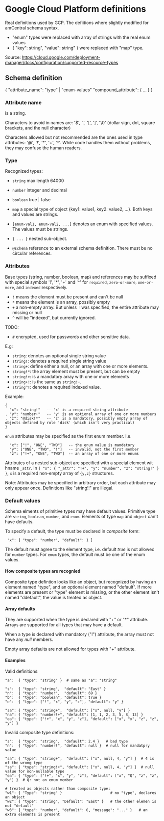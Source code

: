 Google Cloud Platform definitions
=================================

Real definitions used by GCP.
The defiitions where slightly modified for amCentral schema syntax.

* "enum" types were replaced with array of strings with the real enum values
* { "key": string", "value": string" } were replaced with "map" type.

Source:
https://cloud.google.com/deployment-manager/docs/configuration/supported-resource-types


## Schema definition

{
  "attribute_name": "type" | "enum-values"
  "compound_attribute": {
     ...
  }
}

### Attribute name
is a string.

Characters to avoid in names are: '$', '.', '[', ']', '\0'
(dollar sign, dot, square brackets, and the null character)

Characters allowed but not recommended are the ones used in
type attributes: '@', '!', '*', '+', '^'. While code handles
them without problems, they may confuse the human readers.

### Type
Recognized types:
* `string`    max length 64000
* `number`    integer and decimal
* `boolean`   true | false
* `map`       a special type of object {key1: value1, key2: value2, ...}.
              Both keys and values are strings.


* `[enum-val1, enum-val2, ...]` denotes an enum with specified values.
             The values must be strings.
* `{ ... }`  nested sub-object.
* `@schema`  reference to an external schema definition.
             There must be no circular references.

### Attributes
Base types (string, number, boolean, map) and references may be suffixed
with special symbols '!', '*', '+' and '^' for `required`, `zero-or-more`,
`one-or-more`, and `indexed` respectively.

* `!` means the element must be present and can't be null
* `*` means the element is an array, possibly empty
* `+` a non-empty array. But unless `!` was specified, the entire attribute may missing or null
* `^` will be "indexed", but currently ignored.

TODO:
* `#` encrypted, used for passwords and other sensitive data.

E.g:
- `string`:   denotes an optional single string value
- `string!`:  denotes a required single string value
- `string+`:  define either a null, or an array with one or more elements.
- `string!*`: the array element must be present, but can be empty
- `string!+`: is a mandatory array with one or more elements
- `string+!`: is the same as `string!+`.
- `string^!`: denotes a required indexed value.

Example:
```
{
  "x": "string!"   -- 'x' is a required string attribute
, "y": "number+"   -- 'y' is an optional array of one or more numbers
, "z": "@disk!*"   -- 'z' is a mandatory, possibly empty array of objects defined by role 'disk' (which isn't very practical)
}
```

`enum` attributes may be specified as the first enum member. I.e.
```
  "x": ["!", "ONE", "TWO"]   -- the enum value is mandatory
  "y": ["ONE", "TWO", "!"]   -- invalid, not the first member
  "z": ["!+", "ONE", "TWO"]  -- an array of one or more enums
```

Attributes of a nested sub-object are specified with a special element
wit hname `_attr`. In `{ "x": { "_attr": "!+", "y": "number", "z": "string!" } }`,
`x` is a required non-empty array of `{y,z}` structures.

Note:
Attributes may be specified in arbitrary order, but each attribute may
only appear once. Definitions like "string!!" are illegal.

### Default values
Schema elments of primitive types may have default values. Primitive type are
`string`, `boolean`, `number`, and `enum`. Elements of type `map` and `object`
can't have defaults.

To specify a default, the type must be declared in *composite* form:
```
 "x": { "type": "number", "default": 1 }
```

The default must agree to the element type, i.e. default *true* is not allowed
for `number` types. For `enum` types, the default must be one of the enum
values.

#### How composite types are recognied
Composite type defintion looks like an object, but recognized by having
an element named "type", and an optional element named "default".
If more elements are present or "type" element is missing, or the other
element isn't named "ddefault", the value is treated as object.

#### Array defaults
They are supported when the type is declared with "+" or "*" attribute.
Arrays are supported for all types that may have a default.

When a type is declared with mandatory ("!") attribute, the array must
not have any *null* members.

Empty array defaults are not allowed for types with "+" attribute.

#### Examples

Valid definitions:
```
"a":  { "type": "string" }  # same as "a": "string"

"s":  { "type": "string",  "default": "East" }
"n":  { "type": "number",  "default": 69 }
"b":  { "type": "boolean", "default": true }
"e":  { "type": ["!", "x", "y", "z"], "default": "y" }

"sa": { "type": "string+",  "default": ["x", null, "y"] }
"na": { "type": "number!+", "default": [1, 1, 2, 3, 5, 8, 13] }
"ea": { "type": ["!+", "x", "y", "z"], "default": ["x", "x", "z", "z", "y"] }
```

Invalid composite type definitions:
```
"s":  { "type": "string",  "default": 2.4 }   # bad type
"n":  { "type": "number!", "default": null }  # null for mandatpry value

"sa": { "type": "string+",  "default": ["x", null, 4, "y"] }  # 4 is of the wrong type  
"sa": { "type": "string!+", "default": ["x", null, 4, "y"] }  # null value for non-nullable type
"ea": { "type": ["!+", "x", "y", "z"], "default": ["x", "Q", "z", "z", "y"] }  # Q: not an enum member

# treated as objects rather than composite type:
"w1": { "Type": "string" }                      # no "type", declares an object 
"w2": { "type": "string", "Default": "East" }   # the other elemen is not "default"
"w3": { "type": "number", "default": 0, "message": "..." }   # an extra elements is present
```
